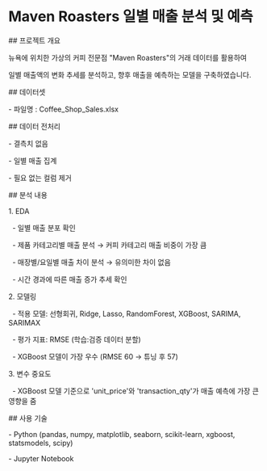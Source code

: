 # Maven Roasters 일별 매출 분석 및 예측



\## 프로젝트 개요

뉴욕에 위치한 가상의 커피 전문점 "Maven Roasters"의 거래 데이터를 활용하여

일별 매출액의 변화 추세를 분석하고, 향후 매출을 예측하는 모델을 구축하였습니다.



\## 데이터셋

\- 파일명 : Coffee\_Shop\_Sales.xlsx



\## 데이터 전처리

\- 결측치 없음

\- 일별 매출 집계

\- 필요 없는 컬럼 제거



\## 분석 내용

1\. EDA

   - 일별 매출 분포 확인

   - 제품 카테고리별 매출 분석 → 커피 카테고리 매출 비중이 가장 큼

   - 매장별/요일별 매출 차이 분석 → 유의미한 차이 없음

   - 시간 경과에 따른 매출 증가 추세 확인



2\. 모델링

   - 적용 모델: 선형회귀, Ridge, Lasso, RandomForest, XGBoost, SARIMA, SARIMAX

   - 평가 지표: RMSE (학습:검증 데이터 분할)

   - XGBoost 모델이 가장 우수 (RMSE 60 → 튜닝 후 57)



3\. 변수 중요도

   - XGBoost 모델 기준으로 'unit\_price'와 'transaction\_qty'가 매출 예측에 가장 큰 영향을 줌



\## 사용 기술

\- Python (pandas, numpy, matplotlib, seaborn, scikit-learn, xgboost, statsmodels, scipy)

\- Jupyter Notebook

